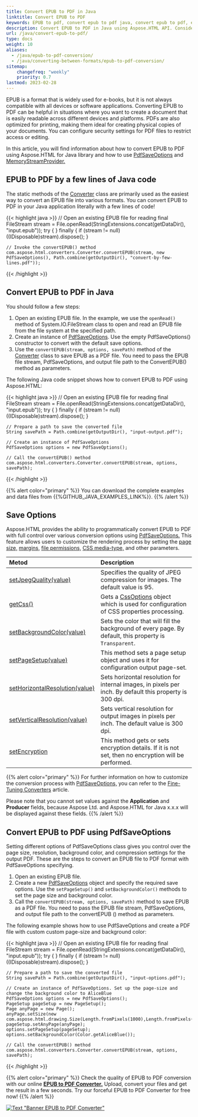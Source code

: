 ```yaml
---
title: Convert EPUB to PDF in Java
linktitle: Convert EPUB to PDF
keywords: EPUB to pdf, convert epub to pdf java, convert epub to pdf, epub to pdf conversion, epub to pdf converter, save options, stream provider, java code
description: Convert EPUB to PDF in Java using Aspose.HTML API. Consider various EPUB to PDF conversion scenarios in Java code.
url: /java/convert-epub-to-pdf/
type: docs
weight: 10
aliases:
  - /java/epub-to-pdf-conversion/
  - /java/converting-between-formats/epub-to-pdf-conversion/
sitemap:
    changefreq: "weekly"
    priority: 0.7
lastmod: 2023-02-28
---
```


<link href="./../style.css" rel="stylesheet" type="text/css" />

EPUB is a format that is widely used for e-books, but it is not always compatible with all devices or software applications. Converting EPUB to PDF can be helpful in situations where you want to create a document that is easily readable across different devices and platforms. PDFs are also optimized for printing, making them ideal for creating physical copies of your documents. You can configure security settings for PDF files to restrict access or editing.

In this article, you will find information about how to convert EPUB to PDF using Aspose.HTML for Java library and how to use [PdfSaveOptions](https://reference.aspose.com/html/java/com.aspose.html.saving/pdfsaveoptions) and [MemoryStreamProvider.](https://reference.aspose.com/html/java/com.aspose.html/package-frame)

## **EPUB to PDF by a few lines of Java code**

The static methods of the [Converter](https://reference.aspose.com/html/java/com.aspose.html.converters/converter) class are primarily used as the easiest way to convert an EPUB file into various formats. You can convert EPUB to PDF in your Java application literally with a few lines of code!

{{< highlight java >}}
    // Open an existing EPUB file for reading
    final  FileStream stream = File.openRead(StringExtensions.concat(getDataDir(),  "input.epub"));
    try {        }
    finally { if (stream != null) ((IDisposable)stream).dispose(); }

    // Invoke the convertEPUB() method           
    com.aspose.html.converters.Converter.convertEPUB(stream, new PdfSaveOptions(), Path.combine(getOutputDir(), "convert-by-few-lines.pdf"));
{{< /highlight >}}

## **Convert EPUB to PDF in Java**

You should follow a few steps: 

1. Open an existing EPUB file. In the example, we use the `openRead()` method of System.IO.FileStream class to open and read an EPUB file from the file system at the specified path.
1. Create an instance of [PdfSaveOptions](https://reference.aspose.com/html/java/com.aspose.html.saving/pdfsaveoptions). Use the empty PdfSaveOptions() constructor to convert with the default save options.
1. Use the `convertEPUB(stream, options, savePath)` method of the [Converter](https://reference.aspose.com/html/java/com.aspose.html.converters/converter) class to save EPUB as a PDF file. You need to pass the EPUB file stream, PdfSaveOptions, and output file path to the ConvertEPUB() method as parameters.

The following Java code snippet shows how to convert EPUB to PDF using Aspose.HTML:

{{< highlight java >}}
    // Open an existing EPUB file for reading
    final  FileStream stream = File.openRead(StringExtensions.concat(getDataDir(),  "input.epub"));
    try {        }
    finally { if (stream != null) ((IDisposable)stream).dispose(); }

    // Prepare a path to save the converted file 
    String savePath = Path.combine(getOutputDir(), "input-output.pdf");

    // Create an instance of PdfSaveOptions
    PdfSaveOptions options = new PdfSaveOptions();

    // Call the convertEPUB() method
    com.aspose.html.converters.Converter.convertEPUB(stream, options, savePath);
{{< /highlight >}}

{{% alert color="primary" %}}
You can download the complete examples and data files from {{%GITHUB_JAVA_EXAMPLES_LINK%}}.
{{% /alert %}}

## **Save Options**

Aspose.HTML provides the ability to programmatically convert EPUB to PDF with full control over various conversion options using [PdfSaveOptions.](https://reference.aspose.com/html/java/com.aspose.html.saving/pdfsaveoptions) This feature allows users to customize the rendering process by setting the [page size,](https://reference.aspose.com/html/java/com.aspose.html.rendering/RenderingOptions#getPageSetup--) [margins,](https://reference.aspose.com/html/java/com.aspose.html.drawing/Page#getMargin--) [file permissions,](https://reference.aspose.com/html/java/com.aspose.html.rendering.pdf.encryption/pdfencryptioninfo) [CSS media-type,](https://reference.aspose.com/html/java/com.aspose.html.rendering/MediaType) and other parameters.

| Metod                                                     | Description                                                  |
| :----------------------------------------------------------- | :----------------------------------------------------------- |
| [setJpegQuality(value)](https://reference.aspose.com/html/java/com.aspose.html.rendering.pdf/PdfRenderingOptions#setJpegQuality--) | Specifies the quality of JPEG compression for images. The default value is 95. |
| [getCss()](https://reference.aspose.com/html/java/com.aspose.html.rendering/RenderingOptions#getCss--) | Gets a [CssOptions](https://reference.aspose.com/html/java/com.aspose.html.rendering/CssOptions) object which is used for configuration of CSS properties processing. |
| [setBackgroundColor(value)](https://reference.aspose.com/html/java/com.aspose.html.rendering/RenderingOptions#setBackgroundColor-com.aspose.ms.System.Drawing.Color-) | Sets the color that will fill the background of every page. By default, this property is `Transparent`. |
| [setPageSetup(value)](https://reference.aspose.com/html/java/com.aspose.html.rendering/RenderingOptions#setPageSetup-com.aspose.rendering.PageSetup-) | This method sets a page setup object and uses it for configuration output page-set. |
| [setHorizontalResolution(value)](https://reference.aspose.com/html/java/com.aspose.html.rendering/RenderingOptions#setHorizontalResolution-com.aspose.drawing.Resolution-) | Sets horizontal resolution for internal images, in pixels per inch. By default this property is 300 dpi.|
| [setVerticalResolution(value)](https://reference.aspose.com/html/java/com.aspose.html.rendering/RenderingOptions#setVerticalResolution-com.aspose.drawing.Resolution-) | Sets vertical resolution for output images in pixels per inch. The default value is 300 dpi. |
| [setEncryption](https://reference.aspose.com/html/java/com.aspose.html.rendering.pdf/PdfRenderingOptions#setEncryption-com.aspose.rendering.pdf.encryption.PdfEncryptionInfo-) | This method gets or sets encryption details. If it is not set, then no encryption will be performed. |

{{% alert color="primary" %}}
For further information on how to customize the conversion process with [PdfSaveOptions,](https://reference.aspose.com/html/java/com.aspose.html.saving/pdfsaveoptions) you can refer to the [Fine-Tuning Converters](/html/java/converting-between-formats/fine-tuning-converters/) article.

Please note that you cannot set values against the **Application** and **Producer** fields, because Aspose Ltd. and Aspose.HTML for Java x.x.x will be displayed against these fields.
{{% /alert %}}

## **Convert EPUB to PDF using PdfSaveOptions**

Setting different options of PdfSaveOptions class gives you control over the page size, resolution, background color, and compression settings for the output PDF. These are the steps to convert an EPUB file to PDF format with PdfSaveOptions specifying.

1. Open an existing EPUB file.
1. Create a new [PdfSaveOptions](https://reference.aspose.com/html/java/com.aspose.html.saving/pdfsaveoptions) object and specify the required save options. Use the `setPageSetup()` and `setBackgroundColor()` methods to set the page size and background color.
1. Call the `convertEPUB(stream, options, savePath)` method to save EPUB as a PDF file. You need to pass the EPUB file stream, PdfSaveOptions, and output file path to the convertEPUB () method as parameters.

The following example shows how to use PdfSaveOptions and create a PDF file with custom custom page-size and background color:

{{< highlight java >}}
    // Open an existing EPUB file for reading
    final  FileStream stream = File.openRead(StringExtensions.concat(getDataDir(),  "input.epub"));
    try {        }
    finally { if (stream != null) ((IDisposable)stream).dispose(); }

    // Prepare a path to save the converted file 
    String savePath = Path.combine(getOutputDir(), "input-options.pdf");

    // Create an instance of PdfSaveOptions. Set up the page-size and change the background color to AliceBlue
    PdfSaveOptions options = new PdfSaveOptions();
    PageSetup pageSetup = new PageSetup();
    Page anyPage = new Page();
    anyPage.setSize(new com.aspose.html.drawing.Size(Length.fromPixels(1000),Length.fromPixels(1000)));
    pageSetup.setAnyPage(anyPage);
    options.setPageSetup(pageSetup);
    options.setBackgroundColor(Color.getAliceBlue());

    // Call the convertEPUB() method
    com.aspose.html.converters.Converter.convertEPUB(stream, options, savePath);
{{< /highlight >}}

<!-- ## **Output Stream Providers**

When it is necessary to save files to remote storage such as a cloud or database, implementing the [MemoryStreamProvider](https://reference.aspose.com/html/java/com.aspose.html/package-frame) interface can provide manual control over the file creation process. This interface serves as a callback object that allows for creating a stream at the beginning of the document or page (depending on the output format) and the release of the early created stream after the document or page is rendered. Using the MemoryStreamProvider interface allows users to have greater control over the file-saving process, which can be particularly useful when the storage location is remote or requires specific configurations.

{{% alert color="primary" %}} 
Aspose.HTML for Java provides various types of output formats for rendering operations. Some of these formats produce a single output file (for instance PDF, {{%XPS%}}), others create multiple files (Image formats JPG, PNG, etc.).
{{% /alert %}} 

The following example demonstrates how to implement and use a custom *MemoryStreamProvider* in your Java application:

{{< highlight java >}}

{{< /highlight >}}

{{< highlight java >}}

{{< /highlight >}}
-->

{{% alert color="primary" %}}
Check the quality of EPUB to PDF conversion with our online [**EPUB to PDF Converter.**](https://products.aspose.app/html/conversion/epub-to-pdf) Upload, convert your files and get the result in a few seconds. Try our forceful EPUB to PDF Converter for free now!
{{% /alert %}}

<a href="https://products.aspose.app/html/conversion/epub-to-pdf" target="_blank">![Text "Banner EPUB to PDF Converter"](./../../../images/epub-to-pdf.png#center)</a>